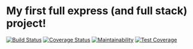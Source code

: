 # My first full express (and full stack) project!

[![Build Status](https://app.travis-ci.com/mitchelldirt/todo-list-v2.svg?branch=main)](https://app.travis-ci.com/mitchelldirt/todo-list-v2) 
[![Coverage Status](https://coveralls.io/repos/github/mitchelldirt/todo-list-v2/badge.svg?branch=main)](https://coveralls.io/github/mitchelldirt/todo-list-v2?branch=main)
[![Maintainability](https://api.codeclimate.com/v1/badges/59bf3a6e7eec7dca6225/maintainability)](https://codeclimate.com/github/mitchelldirt/todo-list-v2/maintainability)
[![Test Coverage](https://api.codeclimate.com/v1/badges/59bf3a6e7eec7dca6225/test_coverage)](https://codeclimate.com/github/mitchelldirt/todo-list-v2/test_coverage)